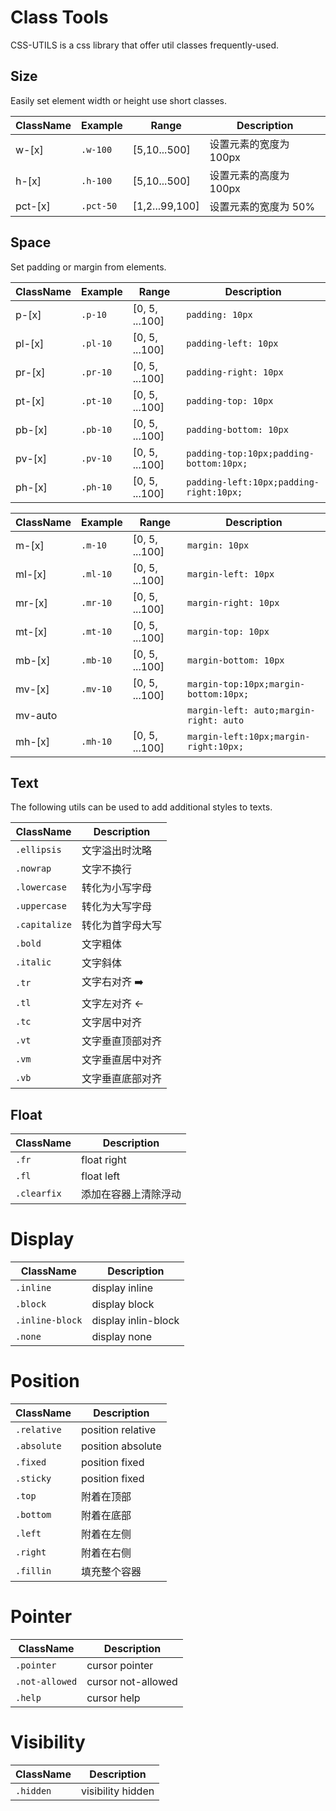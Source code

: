# Class Tools

CSS-UTILS is a css library that offer util classes frequently-used.

## Size

Easily set element width or height use short classes.


ClassName | Example | Range | Description
---------|----------|---------|---------
w-[x] | `.w-100` | [5,10...500]  | 设置元素的宽度为 100px
h-[x] | `.h-100` | [5,10...500]  | 设置元素的高度为 100px
pct-[x] | `.pct-50` | [1,2...99,100]  | 设置元素的宽度为 50%

## Space

Set padding or margin from elements.

ClassName | Example | Range | Description
---------|----------|---------|---------
p-[x] | `.p-10` | [0, 5, ...100]  | `padding: 10px`
pl-[x] | `.pl-10` | [0, 5, ...100]  | `padding-left: 10px`
pr-[x] | `.pr-10` | [0, 5, ...100]  | `padding-right: 10px`
pt-[x] | `.pt-10` | [0, 5, ...100]  | `padding-top: 10px`
pb-[x] | `.pb-10` | [0, 5, ...100]  | `padding-bottom: 10px`
pv-[x] | `.pv-10` | [0, 5, ...100]  | `padding-top:10px;padding-bottom:10px;`
ph-[x] | `.ph-10` | [0, 5, ...100]  | `padding-left:10px;padding-right:10px;`



ClassName | Example | Range | Description
---------|----------|---------|---------
m-[x] | `.m-10` | [0, 5, ...100]  | `margin: 10px`
ml-[x] | `.ml-10` | [0, 5, ...100]  | `margin-left: 10px`
mr-[x] | `.mr-10` | [0, 5, ...100]  | `margin-right: 10px`
mt-[x] | `.mt-10` | [0, 5, ...100]  | `margin-top: 10px`
mb-[x] | `.mb-10` | [0, 5, ...100]  | `margin-bottom: 10px`
mv-[x] | `.mv-10` | [0, 5, ...100]  | `margin-top:10px;margin-bottom:10px;`
mv-auto |  |   | `margin-left: auto;margin-right: auto`
mh-[x] | `.mh-10` | [0, 5, ...100]  | `margin-left:10px;margin-right:10px;`

## Text

The following utils can be used to add additional styles to texts.

ClassName | Description
---------|----------
`.ellipsis`| 文字溢出时沈略
`.nowrap`| 文字不换行
`.lowercase`| 转化为小写字母
`.uppercase`| 转化为大写字母
`.capitalize`| 转化为首字母大写
`.bold`| 文字粗体
`.italic`| 文字斜体
`.tr`| 文字右对齐 ➡️
`.tl`| 文字左对齐 ←
`.tc`| 文字居中对齐
`.vt`| 文字垂直顶部对齐
`.vm`| 文字垂直居中对齐
`.vb`| 文字垂直底部对齐 

## Float

ClassName | Description
---------|----------
`.fr`| float right
`.fl`| float left
`.clearfix`| 添加在容器上清除浮动

# Display

ClassName | Description
---------|----------
`.inline`| display inline
`.block`| display block
`.inline-block`| display inlin-block
`.none`| display none

# Position

ClassName | Description
---------|----------
`.relative`| position relative
`.absolute`| position absolute
`.fixed`| position fixed
`.sticky`| position fixed
`.top`| 附着在顶部
`.bottom`| 附着在底部
`.left`| 附着在左侧
`.right`| 附着在右侧
`.fillin`| 填充整个容器

# Pointer

ClassName | Description
---------|----------
`.pointer`| cursor pointer
`.not-allowed`| cursor not-allowed
`.help`| cursor help

# Visibility

ClassName | Description
---------|----------
`.hidden`| visibility hidden